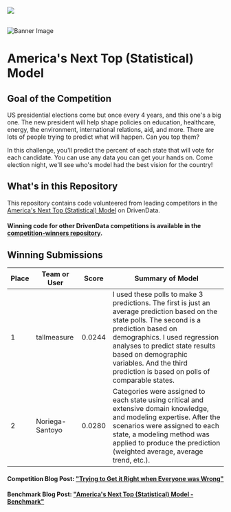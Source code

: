 [<img src='https://community.drivendata.org/uploads/default/optimized/1X/e055d38472b1ae95f54110375180ceb4449c026b_1_690x111.png'>](https://www.drivendata.org/)
<br><br>

![Banner Image](https://s3.amazonaws.com/drivendata/comp_images/electoral_map_1.jpg)

# America's Next Top (Statistical) Model

## Goal of the Competition
US presidential elections come but once every 4 years, and this one's a big one. The new president will help shape policies on education, healthcare, energy, the environment, international relations, aid, and more. There are lots of people trying to predict what will happen. Can you top them?

In this challenge, you'll predict the percent of each state that will vote for each candidate. You can use any data you can get your hands on. Come election night, we'll see who's model had the best vision for the country!

## What's in this Repository
This repository contains code volunteered from leading competitors in the [America's Next Top (Statistical) Model](https://www.drivendata.org/competitions/43/) on DrivenData.

#### Winning code for other DrivenData competitions is available in the [competition-winners repository](https://github.com/drivendataorg/competition-winners).

## Winning Submissions

Place |Team or User | Score | Summary of Model
--- | --- | --- | --- 
1 | tallmeasure | 0.0244 | I used these polls to make 3 predictions. The first is just an average prediction based on the state polls. The second is a prediction based on demographics. I used regression analyses to predict state results based on demographic variables. And the third prediction is based on polls of comparable states.
2 | Noriega-Santoyo | 0.0280 | Categories were assigned to each state using critical and extensive domain knowledge, and modeling expertise.  After the scenarios were assigned to each state, a modeling method was applied to produce the prediction (weighted average, average trend, etc.).

#### Competition Blog Post: ["Trying to Get it Right when Everyone was Wrong"](http://blog.drivendata.org/2016/12/20/election-results/)

#### Benchmark Blog Post: ["America's Next Top (Statistical) Model - Benchmark"](http://blog.drivendata.org/2016/10/13/election-benchmark/)
